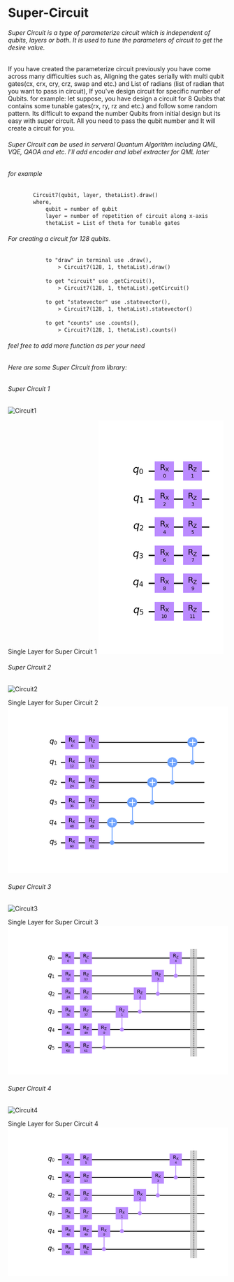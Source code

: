 # Super-Circuit

###### Super Circuit is a type of parameterize circuit which is independent of qubits, layers or both. It is used to tune the parameters of circuit to get the desire value.
If you have created the parameterize circuit previously you have come across many difficulties such as, Aligning the gates serially with multi qubit gates(cx, crx, cry, crz, swap and etc.) and List of radians (list of radian that you want to pass in circuit), If you've design circuit for specific number of Qubits. for example: let suppose, you have design a circuit for 8 Qubits that contains some tunable gates(rx, ry, rz and etc.) and follow some random pattern. Its difficult to expand the number Qubits from initial design but its easy with super circuit. All you need to pass the qubit number and It will create a circuit for you.

###### Super Circuit can be used in serveral Quantum Algorithm including QML, VQE, QAOA and etc. I'll add encoder and label extracter for QML later

###### for example

            Circuit7(qubit, layer, thetaList).draw()
            where,
                qubit = number of qubit
                layer = number of repetition of circuit along x-axis
                thetaList = List of theta for tunable gates

###### For creating a circuit for 128 qubits.

                to "draw" in terminal use .draw(),
                    > Circuit7(128, 1, thetaList).draw()
                
                to get "circuit" use .getCircuit(),
                    > Circuit7(128, 1, thetaList).getCircuit()

                to get "statevector" use .statevector(),
                    > Circuit7(128, 1, thetaList).statevector()
                
                to get "counts" use .counts(), 
                    > Circuit7(128, 1, thetaList).counts()

###### feel free to add more function as per your need

###### Here are some Super Circuit from library:

###### Super Circuit 1
![Circuit1](https://github.com/Priyanshusinhaa/Parameterize-Super-Circuits/blob/master/Images/circuit1.png)

Single Layer for Super Circuit 1
![Layer1](https://github.com/Priyanshusinhaa/Super-Circuit/blob/master/Images/circuit1SingleLayer.png)

###### Super Circuit 2
![Circuit2](https://github.com/Priyanshusinhaa/Parameterize-Super-Circuits/blob/master/Images/circuit2.png)

Single Layer for Super Circuit 2
![Layer2](https://github.com/Priyanshusinhaa/Super-Circuit/blob/master/Images/circuit2SingleLayer.png)

###### Super Circuit 3
![Circuit3](https://github.com/Priyanshusinhaa/Parameterize-Super-Circuits/blob/master/Images/circuit3.png)

Single Layer for Super Circuit 3
![Layer3](https://github.com/Priyanshusinhaa/Super-Circuit/blob/master/Images/circuit3SingleLayer.png)


###### Super Circuit 4
![Circuit4](https://github.com/Priyanshusinhaa/Parameterize-Super-Circuits/blob/master/Images/circuit4.png)

Single Layer for Super Circuit 4
![Layer4](https://github.com/Priyanshusinhaa/Super-Circuit/blob/master/Images/circuit4SingleLayer.png)



